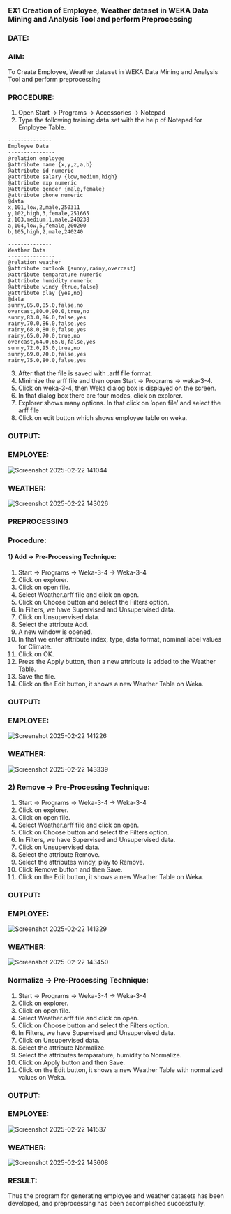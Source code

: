 ### EX1 Creation of Employee, Weather dataset in WEKA Data Mining and Analysis Tool and perform Preprocessing
### DATE: 
### AIM: 
  To Create Employee, Weather dataset in WEKA Data Mining and Analysis Tool and perform preprocessing
### PROCEDURE: 
1) Open Start -> Programs -> Accessories -> Notepad
2) Type the following training data set with the help of Notepad for Employee Table.

```
--------------
Employee Data
---------------
@relation employee
@attribute name {x,y,z,a,b}
@attribute id numeric
@attribute salary {low,medium,high}
@attribute exp numeric
@attribute gender {male,female}
@attribute phone numeric
@data
x,101,low,2,male,250311
y,102,high,3,female,251665
z,103,medium,1,male,240238
a,104,low,5,female,200200
b,105,high,2,male,240240

--------------
Weather Data
---------------
@relation weather
@attribute outlook {sunny,rainy,overcast}
@attribute temparature numeric
@attribute humidity numeric
@attribute windy {true,false}
@attribute play {yes,no}
@data
sunny,85.0,85.0,false,no
overcast,80.0,90.0,true,no
sunny,83.0,86.0,false,yes
rainy,70.0,86.0,false,yes
rainy,68.0,80.0,false,yes
rainy,65.0,70.0,true,no
overcast,64.0,65.0,false,yes
sunny,72.0,95.0,true,no
sunny,69.0,70.0,false,yes
rainy,75.0,80.0,false,yes
```
3) After that the file is saved with .arff file format.
4) Minimize the arff file and then open Start -> Programs -> weka-3-4.
5) Click on weka-3-4, then Weka dialog box is displayed on the screen.
6) In that dialog box there are four modes, click on explorer.
7) Explorer shows many options. In that click on ‘open file’ and select the arff file
8) Click on edit button which shows employee table on weka.

### OUTPUT:
### EMPLOYEE:
![Screenshot 2025-02-22 141044](https://github.com/user-attachments/assets/a227b7c3-fd64-4c4a-8959-f6945ee8f21f)
### WEATHER:
![Screenshot 2025-02-22 143026](https://github.com/user-attachments/assets/4f48a672-9e19-47b7-9a47-888d06817ade)


### PREPROCESSING
### Procedure:
#### 1) Add -> Pre-Processing Technique:
1) Start -> Programs -> Weka-3-4 -> Weka-3-4
2) Click on explorer.
3) Click on open file.
4) Select Weather.arff file and click on open.
5) Click on Choose button and select the Filters option.
6) In Filters, we have Supervised and Unsupervised data.
7) Click on Unsupervised data.
8) Select the attribute Add.
9) A new window is opened.
10) In that we enter attribute index, type, data format, nominal label values for Climate.
11) Click on OK.
12) Press the Apply button, then a new attribute is added to the Weather Table.
13) Save the file.
14) Click on the Edit button, it shows a new Weather Table on Weka.

### OUTPUT:
### EMPLOYEE:
![Screenshot 2025-02-22 141226](https://github.com/user-attachments/assets/587e97d6-1de0-46ba-8eab-eac28bde20e4)
### WEATHER:
![Screenshot 2025-02-22 143339](https://github.com/user-attachments/assets/b63d2933-4c8b-43d4-8e02-cbdf17c1f98f)


### 2) Remove -> Pre-Processing Technique:

1) Start -> Programs -> Weka-3-4 -> Weka-3-4
2) Click on explorer.
3) Click on open file.
4) Select Weather.arff file and click on open.
5) Click on Choose button and select the Filters option.
6) In Filters, we have Supervised and Unsupervised data.
7) Click on Unsupervised data.
8) Select the attribute Remove.
9) Select the attributes windy, play to Remove.
10) Click Remove button and then Save.
11) Click on the Edit button, it shows a new Weather Table on Weka.

### OUTPUT:
### EMPLOYEE:
![Screenshot 2025-02-22 141329](https://github.com/user-attachments/assets/23dc9979-4778-4cc2-b8f9-df207539b64f)
### WEATHER:
![Screenshot 2025-02-22 143450](https://github.com/user-attachments/assets/2b3d6b52-87a8-4179-9afe-19ff7e249f4f)



### Normalize -> Pre-Processing Technique:

1) Start -> Programs -> Weka-3-4 -> Weka-3-4
2) Click on explorer.
3) Click on open file.
4) Select Weather.arff file and click on open.
5) Click on Choose button and select the Filters option.
6) In Filters, we have Supervised and Unsupervised data.
7) Click on Unsupervised data.
8) Select the attribute Normalize.
9) Select the attributes temparature, humidity to Normalize.
10) Click on Apply button and then Save.
11) Click on the Edit button, it shows a new Weather Table with normalized values on Weka.

### OUTPUT:
### EMPLOYEE:
![Screenshot 2025-02-22 141537](https://github.com/user-attachments/assets/f4c91f61-5b99-4751-b7d5-a3b0b9f30ea3)
### WEATHER:
![Screenshot 2025-02-22 143608](https://github.com/user-attachments/assets/9af01eab-0c8c-4ad9-a9dd-f252b9e1475a)


### RESULT: 
  Thus the program for generating employee and weather datasets has been developed, and preprocessing has been accomplished successfully.
